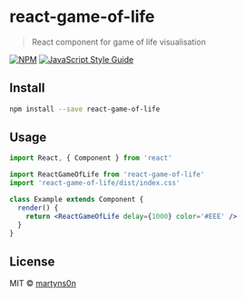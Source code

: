 # react-game-of-life

> React component for game of life visualisation

[![NPM](https://img.shields.io/npm/v/react-game-of-life.svg)](https://www.npmjs.com/package/react-game-of-life) [![JavaScript Style Guide](https://img.shields.io/badge/code_style-standard-brightgreen.svg)](https://standardjs.com)

## Install

```bash
npm install --save react-game-of-life
```

## Usage

```jsx
import React, { Component } from 'react'

import ReactGameOfLife from 'react-game-of-life'
import 'react-game-of-life/dist/index.css'

class Example extends Component {
  render() {
    return <ReactGameOfLife delay={1000} color='#EEE' />
  }
}
```

## License

MIT © [martyns0n](https://github.com/martyns0n)
